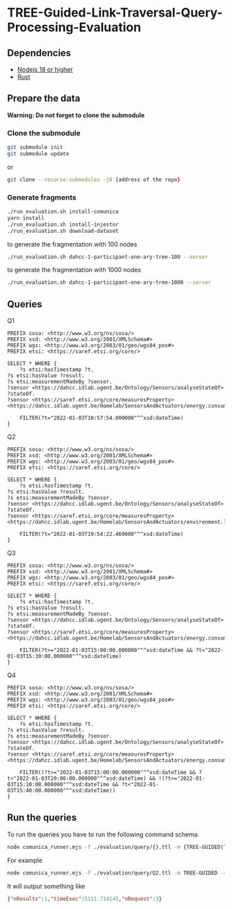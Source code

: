 # TREE-Guided-Link-Traversal-Query-Processing-Evaluation

## Dependencies
- [Nodejs 18 or higher](https://nodejs.org/en)
- [Rust](https://www.rust-lang.org/fr)

## Prepare the data

**Warning: Do not forget to clone the submodule**
### Clone the submodule 
```zsh
git submodule init 
git submodule update
```

or

```zsh
git clone --recurse-submodules -j8 {address of the repo}
```

### Generate fragments
```zsh
./run_evaluation.sh install-comunica
yarn install
./run_evaluation.sh install-injestor
./run_evaluation.sh download-dataset 
```
to generate the fragmentation with 100 nodes
```zsh
./run_evaluation.sh dahcc-1-participant-one-ary-tree-100 --server
```
to generate the fragmentation with 1000 nodes
```zsh
./run_evaluation.sh dahcc-1-participant-one-ary-tree-1000 --server
```

## Queries

Q1
```sparql
PREFIX sosa: <http://www.w3.org/ns/sosa/> 
PREFIX xsd: <http://www.w3.org/2001/XMLSchema#> 
PREFIX wgs: <http://www.w3.org/2003/01/geo/wgs84_pos#>
PREFIX etsi: <https://saref.etsi.org/core/>
    
SELECT * WHERE {
    ?s etsi:hasTimestamp ?t.
?s etsi:hasValue ?result.
?s etsi:measurementMadeBy ?sensor.
?sensor <https://dahcc.idlab.ugent.be/Ontology/Sensors/analyseStateOf> ?stateOf.
?sensor <https://saref.etsi.org/core/measuresProperty> <https://dahcc.idlab.ugent.be/Homelab/SensorsAndActuators/energy.consumption>

    FILTER(?t="2022-01-03T10:57:54.000000"^^xsd:dateTime)
}
```

Q2
```sparql
PREFIX sosa: <http://www.w3.org/ns/sosa/> 
PREFIX xsd: <http://www.w3.org/2001/XMLSchema#> 
PREFIX wgs: <http://www.w3.org/2003/01/geo/wgs84_pos#>
PREFIX etsi: <https://saref.etsi.org/core/>
    
SELECT * WHERE {
    ?s etsi:hasTimestamp ?t.
?s etsi:hasValue ?result.
?s etsi:measurementMadeBy ?sensor.
?sensor <https://dahcc.idlab.ugent.be/Ontology/Sensors/analyseStateOf> ?stateOf.
?sensor <https://saref.etsi.org/core/measuresProperty> <https://dahcc.idlab.ugent.be/Homelab/SensorsAndActuators/environment.light>

    FILTER(?t="2022-01-03T19:54:22.469000"^^xsd:dateTime)
}
```

Q3
```sparql
PREFIX sosa: <http://www.w3.org/ns/sosa/> 
PREFIX xsd: <http://www.w3.org/2001/XMLSchema#> 
PREFIX wgs: <http://www.w3.org/2003/01/geo/wgs84_pos#>
PREFIX etsi: <https://saref.etsi.org/core/>
    
SELECT * WHERE {
    ?s etsi:hasTimestamp ?t.
?s etsi:hasValue ?result.
?s etsi:measurementMadeBy ?sensor.
?sensor <https://dahcc.idlab.ugent.be/Ontology/Sensors/analyseStateOf> ?stateOf.
?sensor <https://saref.etsi.org/core/measuresProperty> <https://dahcc.idlab.ugent.be/Homelab/SensorsAndActuators/energy.consumption>

    FILTER(?t>="2022-01-03T15:00:00.000000"^^xsd:dateTime && ?t<"2022-01-03T15:30:00.000000"^^xsd:dateTime)
}
```

Q4
```sparql
PREFIX sosa: <http://www.w3.org/ns/sosa/> 
PREFIX xsd: <http://www.w3.org/2001/XMLSchema#> 
PREFIX wgs: <http://www.w3.org/2003/01/geo/wgs84_pos#>
PREFIX etsi: <https://saref.etsi.org/core/>
    
SELECT * WHERE {
    ?s etsi:hasTimestamp ?t.
?s etsi:hasValue ?result.
?s etsi:measurementMadeBy ?sensor.
?sensor <https://dahcc.idlab.ugent.be/Ontology/Sensors/analyseStateOf> ?stateOf.
?sensor <https://saref.etsi.org/core/measuresProperty> <https://dahcc.idlab.ugent.be/Homelab/SensorsAndActuators/energy.consumption>

    FILTER((?t>="2022-01-03T15:00:00.000000"^^xsd:dateTime && ?t<"2022-01-03T20:00:00.000000"^^xsd:dateTime) && !(?t>="2022-01-03T15:10:00.000000"^^xsd:dateTime && ?t<"2022-01-03T15:40:00.000000"^^xsd:dateTime))
}
```

## Run the queries
To run the queries you have to run the following command schema.
```zsh
node comunica_runner.mjs -f ./evaluation/query/{}.ttl -m {TREE-GUIDED|TREE} -r http://localhost:8080/0.ttl -d http://localhost:8080/metadata.ttl  
```
For example

```zsh
node comunica_runner.mjs -f ./evaluation/query/Q2.ttl -m TREE-GUIDED -r http://localhost:8080/0.ttl -d http://localhost:8080/metadata.ttl  
```

It will output something like

```json
{"nResults":1,"timeExec":5111.714145,"nRequest":3}
```
